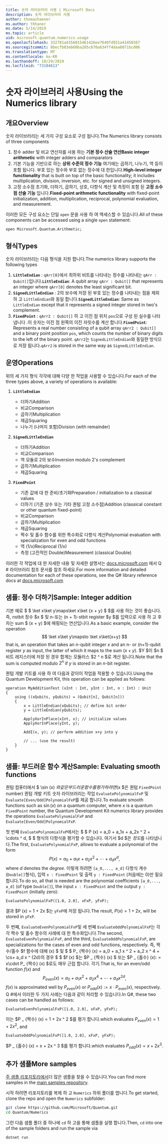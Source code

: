 ```yaml
---
title: 숫자 라이브러리 사용 | Microsoft Docs
description: 숫자 라이브러리 사용
author: thomashaener
ms.author: thhaner
ms.date: 5/14/2019
ms.topic: article
uid: microsoft.quantum.numerics.usage
ms.openlocfilehash: 332781a4356015461426ee7640fd931a41450367
ms.sourcegitcommit: 8becfb03eb60ba205c670a634ff4daa8071bcd06
ms.translationtype: MT
ms.contentlocale: ko-KR
ms.lasthandoff: 10/29/2019
ms.locfileid: "73184613"
---
```

# <a name="using-the-numerics-library"></a><span data-ttu-id="dcb3d-103">숫자 라이브러리 사용</span><span class="sxs-lookup"><span data-stu-id="dcb3d-103">Using the Numerics library</span></span>

## <a name="overview"></a><span data-ttu-id="dcb3d-104">개요</span><span class="sxs-lookup"><span data-stu-id="dcb3d-104">Overview</span></span>

<span data-ttu-id="dcb3d-105">숫자 라이브러리는 세 가지 구성 요소로 구성 됩니다.</span><span class="sxs-lookup"><span data-stu-id="dcb3d-105">The Numerics library consists of three components</span></span>

1. <span data-ttu-id="dcb3d-106">정수 adder 및 비교 연산자를 사용 하는 **기본 정수 산술 연산**</span><span class="sxs-lookup"><span data-stu-id="dcb3d-106">**Basic integer arithmetic** with integer adders and comparators</span></span>
1. <span data-ttu-id="dcb3d-107">기본 기능을 기반으로 하는 **상위 수준의 정수 기능** 여기에는 곱하기, 나누기, 역 등이 포함 됩니다.  부호 있는 정수와 부호 없는 정수에 대 한입니다.</span><span class="sxs-lookup"><span data-stu-id="dcb3d-107">**High-level integer functionality** that is built on top of the basic  functionality; it includes multiplication, division, inversion, etc.  for signed and unsigned integers.</span></span>
1. <span data-ttu-id="dcb3d-108">고정 소수점 초기화, 더하기, 곱하기, 상호, 다항식 계산 및 측정이 포함 된 **고정 소수점 산술 기능** 입니다.</span><span class="sxs-lookup"><span data-stu-id="dcb3d-108">**Fixed-point arithmetic functionality** with fixed-point initialization,  addition, multiplication, reciprocal, polynomial evaluation, and measurement.</span></span>

<span data-ttu-id="dcb3d-109">이러한 모든 구성 요소는 단일 `open` 문을 사용 하 여 액세스할 수 있습니다.</span><span class="sxs-lookup"><span data-stu-id="dcb3d-109">All of these components can be accessed using a single `open` statement:</span></span>
```qsharp
open Microsoft.Quantum.Arithmetic;
```

## <a name="types"></a><span data-ttu-id="dcb3d-110">형식</span><span class="sxs-lookup"><span data-stu-id="dcb3d-110">Types</span></span>

<span data-ttu-id="dcb3d-111">숫자 라이브러리는 다음 형식을 지원 합니다.</span><span class="sxs-lookup"><span data-stu-id="dcb3d-111">The numerics library supports the following types</span></span>

1. <span data-ttu-id="dcb3d-112">**`LittleEndian`** : `qArr[0]`에서 최하위 비트를 나타내는 정수를 나타내는 `qArr : Qubit[]`입니다.</span><span class="sxs-lookup"><span data-stu-id="dcb3d-112">**`LittleEndian`**: A qubit array `qArr : Qubit[]` that represents an integer where `qArr[0]` denotes the least significant bit.</span></span>
1. <span data-ttu-id="dcb3d-113">**`SignedLittleEndian`** : 2의 보수에 저장 된 부호 있는 정수를 나타내는 점을 제외 하 고 `LittleEndian`와 동일 합니다.</span><span class="sxs-lookup"><span data-stu-id="dcb3d-113">**`SignedLittleEndian`**: Same as `LittleEndian` except that it represents a signed integer stored in two's complement.</span></span>
1. <span data-ttu-id="dcb3d-114">**`FixedPoint`** : `qArr2 : Qubit[]` 하 고 이진 점 위치 `pos`으로 구성 된 실수를 나타냅니다 .이 숫자는 이진 점 왼쪽의 이진 자릿수를 계산 합니다.</span><span class="sxs-lookup"><span data-stu-id="dcb3d-114">**`FixedPoint`**: Represents a real number consisting of a qubit array `qArr2 : Qubit[]` and a binary point position `pos`, which counts the number of binary digits to the left of the binary point.</span></span> <span data-ttu-id="dcb3d-115">`qArr2`는 `SignedLittleEndian`와 동일한 방식으로 저장 됩니다.</span><span class="sxs-lookup"><span data-stu-id="dcb3d-115">`qArr2` is stored in the same way as `SignedLittleEndian`.</span></span>

## <a name="operations"></a><span data-ttu-id="dcb3d-116">운영</span><span class="sxs-lookup"><span data-stu-id="dcb3d-116">Operations</span></span>

<span data-ttu-id="dcb3d-117">위의 세 가지 형식 각각에 대해 다양 한 작업을 사용할 수 있습니다.</span><span class="sxs-lookup"><span data-stu-id="dcb3d-117">For each of the three types above, a variety of operations is available:</span></span>

1. **`LittleEndian`**
    - <span data-ttu-id="dcb3d-118">더하기</span><span class="sxs-lookup"><span data-stu-id="dcb3d-118">Addition</span></span>
    - <span data-ttu-id="dcb3d-119">비교</span><span class="sxs-lookup"><span data-stu-id="dcb3d-119">Comparison</span></span>
    - <span data-ttu-id="dcb3d-120">곱하기</span><span class="sxs-lookup"><span data-stu-id="dcb3d-120">Multiplication</span></span>
    - <span data-ttu-id="dcb3d-121">제곱</span><span class="sxs-lookup"><span data-stu-id="dcb3d-121">Squaring</span></span>
    - <span data-ttu-id="dcb3d-122">나누기 (나머지 포함)</span><span class="sxs-lookup"><span data-stu-id="dcb3d-122">Division (with remainder)</span></span>

1. **`SignedLittleEndian`**
    - <span data-ttu-id="dcb3d-123">더하기</span><span class="sxs-lookup"><span data-stu-id="dcb3d-123">Addition</span></span>
    - <span data-ttu-id="dcb3d-124">비교</span><span class="sxs-lookup"><span data-stu-id="dcb3d-124">Comparison</span></span>
    - <span data-ttu-id="dcb3d-125">역 모듈로 2의 보수</span><span class="sxs-lookup"><span data-stu-id="dcb3d-125">Inversion modulo 2's complement</span></span>
    - <span data-ttu-id="dcb3d-126">곱하기</span><span class="sxs-lookup"><span data-stu-id="dcb3d-126">Multiplication</span></span>
    - <span data-ttu-id="dcb3d-127">제곱</span><span class="sxs-lookup"><span data-stu-id="dcb3d-127">Squaring</span></span>

1. **`FixedPoint`**
    - <span data-ttu-id="dcb3d-128">기존 값에 대 한 준비/초기화</span><span class="sxs-lookup"><span data-stu-id="dcb3d-128">Preparation / initialization to a classical values</span></span>
    - <span data-ttu-id="dcb3d-129">더하기 (기존 상수 또는 기타 퀀텀 고정 소수점)</span><span class="sxs-lookup"><span data-stu-id="dcb3d-129">Addition (classical constant or other quantum fixed-point)</span></span>
    - <span data-ttu-id="dcb3d-130">비교</span><span class="sxs-lookup"><span data-stu-id="dcb3d-130">Comparison</span></span>
    - <span data-ttu-id="dcb3d-131">곱하기</span><span class="sxs-lookup"><span data-stu-id="dcb3d-131">Multiplication</span></span>
    - <span data-ttu-id="dcb3d-132">제곱</span><span class="sxs-lookup"><span data-stu-id="dcb3d-132">Squaring</span></span>
    - <span data-ttu-id="dcb3d-133">짝수 및 홀수 함수를 위한 특수화로 다항식 계산</span><span class="sxs-lookup"><span data-stu-id="dcb3d-133">Polynomial evaluation with specialization for even and odd functions</span></span>
    - <span data-ttu-id="dcb3d-134">역 (1/x)</span><span class="sxs-lookup"><span data-stu-id="dcb3d-134">Reciprocal (1/x)</span></span>
    - <span data-ttu-id="dcb3d-135">측정 (고전적인 Double)</span><span class="sxs-lookup"><span data-stu-id="dcb3d-135">Measurement (classical Double)</span></span>

<span data-ttu-id="dcb3d-136">이러한 각 작업에 대 한 자세한 내용 및 자세한 설명서는 [docs.microsoft.com](https://docs.microsoft.com/en-us/quantum) 에서 Q # 라이브러리 참조 문서를 참조 하세요.</span><span class="sxs-lookup"><span data-stu-id="dcb3d-136">For more information and detailed documentation for each of these operations, see the Q# library reference docs at [docs.microsoft.com](https://docs.microsoft.com/en-us/quantum)</span></span>

## <a name="sample-integer-addition"></a><span data-ttu-id="dcb3d-137">샘플: 정수 더하기</span><span class="sxs-lookup"><span data-stu-id="dcb3d-137">Sample: Integer addition</span></span>

<span data-ttu-id="dcb3d-138">기본 예로 $ $ \ket x\ket y\maps\ket x\ket {x + y} $ $를 사용 하는 것이 좋습니다. 즉, nstbit 정수 $x $ 및 n-또는 (n + 1)-stbit register $y $를 입력으로 사용 하 고 후자는 sum $ (x + y) $에 매핑되는 연산입니다.</span><span class="sxs-lookup"><span data-stu-id="dcb3d-138">As a basic example, consider the operation $$ \ket x\ket y\mapsto \ket x\ket{x+y} $$ that is, an operation that takes an n-qubit integer $x$ and an n- or (n+1)-qubit register $y$ as input, the latter of which it maps to the sum $(x+y)$.</span></span> <span data-ttu-id="dcb3d-139">$Y $이 $n $ 비트 레지스터에 저장 된 경우 합계는 모듈러스 $2 ^ n $로 계산 됩니다.</span><span class="sxs-lookup"><span data-stu-id="dcb3d-139">Note that the sum is computed modulo $2^n$ if $y$ is stored in an $n$-bit register.</span></span>

<span data-ttu-id="dcb3d-140">퀀텀 개발 키트를 사용 하 여 다음과 같이이 작업을 적용할 수 있습니다.</span><span class="sxs-lookup"><span data-stu-id="dcb3d-140">Using the Quantum Development Kit, this operation can be applied as follows:</span></span>
```qsharp
operation MyAdditionTest (xInt : Int, yInt : Int, n : Int) : Unit
{
    using ((xQubits, yQubits) = (Qubit[n], Qubit[n]))
    {
        x = LittleEndian(xQubits); // define bit order
        y = LittleEndian(yQubits);
        
        ApplyXorInPlace(xInt, x); // initialize values
        ApplyXorInPlace(yInt, y);
        
        AddI(x, y); // perform addition x+y into y
        
        // ... (use the result)
    }
}
```

## <a name="sample-evaluating-smooth-functions"></a><span data-ttu-id="dcb3d-141">샘플: 부드러운 함수 계산</span><span class="sxs-lookup"><span data-stu-id="dcb3d-141">Sample: Evaluating smooth functions</span></span>

<span data-ttu-id="dcb3d-142">퀀텀 컴퓨터에서 $ \sin (x) $와 같은 부드러운 함수를 평가 하려면 ($x $은 퀀텀 `FixedPoint` number) 퀀텀 개발 키트 숫자 라이브러리는 작업 `EvaluatePolynomialFxP` 및 `Evaluate[Even/Odd]PolynomialFxP`를 제공 합니다.</span><span class="sxs-lookup"><span data-stu-id="dcb3d-142">To evaluate smooth functions such as $\sin(x)$ on a quantum computer, where $x$ is a quantum `FixedPoint` number, the Quantum Development Kit numerics library provides the operations `EvaluatePolynomialFxP` and `Evaluate[Even/Odd]PolynomialFxP`.</span></span>

<span data-ttu-id="dcb3d-143">첫 번째 `EvaluatePolynomialFxP`에서는 $ $ P (x) = a_0 + a_1x + a_2x ^ 2 + \cdots ^ d, $ $ 형식의 다항식을 평가할 수 있습니다. 여기서 $d $은 *정도*를 나타냅니다.</span><span class="sxs-lookup"><span data-stu-id="dcb3d-143">The first, `EvaluatePolynomialFxP`, allows to evaluate a polynomial of the form $$ P(x) = a_0 + a_1x + a_2x^2 + \cdots + a_dx^d, $$ where $d$ denotes the *degree*.</span></span> <span data-ttu-id="dcb3d-144">이렇게 하려면 `[a_0,..., a_d]` 다항식 계수 (`Double[]`형식), 입력 `x : FixedPoint` 및 출력 `y : FixedPoint` (처음에는 0)만 필요 합니다.</span><span class="sxs-lookup"><span data-stu-id="dcb3d-144">To do so, all that is needed are the polynomial coefficients `[a_0,..., a_d]` (of type `Double[]`), the input `x : FixedPoint` and the output `y : FixedPoint` (initially zero):</span></span>
```qsharp
EvaluatePolynomialFxP([1.0, 2.0], xFxP, yFxP);
```
<span data-ttu-id="dcb3d-145">결과 $P (x) = 1 + 2x $는 `yFxP`에 저장 됩니다.</span><span class="sxs-lookup"><span data-stu-id="dcb3d-145">The result, $P(x)=1+2x$, will be stored in `yFxP`.</span></span>

<span data-ttu-id="dcb3d-146">두 번째, `EvaluateEvenPolynomialFxP`및 세 번째 `EvaluateOddPolynomialFxP`는 각각 짝수 및 홀수 함수의 사례에 대 한 특수화입니다.</span><span class="sxs-lookup"><span data-stu-id="dcb3d-146">The second, `EvaluateEvenPolynomialFxP`, and the third, `EvaluateOddPolynomialFxP`, are specializations for the cases of even and odd functions, respectively.</span></span> <span data-ttu-id="dcb3d-147">즉, 짝수/홀수 $f 함수에 대해 (x) $ 및 $ $ P_ {짝수} (x) = a_0 + a_1 x ^ 2 + a_2 x ^ 4 + \cs+ a_d x ^ {2d}의 경우 $ $ $f (x) $는 $P _ {짝수} (x) $ 또는 $P _ {홀수} (x): = x\cdot P_ {짝수} (x) $로도 매우 근접 합니다. 각기.</span><span class="sxs-lookup"><span data-stu-id="dcb3d-147">That is, for an even/odd function $f(x)$ and $$ P_{even}(x)=a_0 + a_1 x^2 + a_2 x^4 + \cdots + a_d x^{2d}, $$ $f(x)$ is approximated well by $P_{even}(x)$ or $P_{odd}(x) := x\cdot P_{even}(x)$, respectively.</span></span>
<span data-ttu-id="dcb3d-148">Q #에서 이러한 두 가지 사례는 다음과 같이 처리할 수 있습니다.</span><span class="sxs-lookup"><span data-stu-id="dcb3d-148">In Q#, these two cases can be handled as follows:</span></span>
```qsharp
EvaluateEvenPolynomialFxP([1.0, 2.0], xFxP, yFxP);
```
<span data-ttu-id="dcb3d-149">이는 $P _ {짝수} (x) = 1 + 2x ^ 2 $를 평가 합니다.</span><span class="sxs-lookup"><span data-stu-id="dcb3d-149">which evaluates $P_{even}(x) = 1 + 2x^2$, and</span></span>
```qsharp
EvaluateOddPolynomialFxP([1.0, 2.0], xFxP, yFxP);
```
<span data-ttu-id="dcb3d-150">$P _ {홀수} (x) = x + 2x ^ 3 $를 평가 합니다.</span><span class="sxs-lookup"><span data-stu-id="dcb3d-150">which evaluates $P_{odd}(x) = x + 2x^3$.</span></span>

## <a name="more-samples"></a><span data-ttu-id="dcb3d-151">추가 샘플</span><span class="sxs-lookup"><span data-stu-id="dcb3d-151">More samples</span></span>

<span data-ttu-id="dcb3d-152">[주 샘플 리포지토리에서](https://github.com/Microsoft/Quantum)더 많은 샘플을 찾을 수 있습니다.</span><span class="sxs-lookup"><span data-stu-id="dcb3d-152">You can find more samples in the [main samples repository](https://github.com/Microsoft/Quantum).</span></span>

<span data-ttu-id="dcb3d-153">시작 하려면 리포지토리를 복제 하 고 `Numerics` 하위 폴더를 엽니다.</span><span class="sxs-lookup"><span data-stu-id="dcb3d-153">To get started, clone the repo and open the `Numerics` subfolder:</span></span>

```bash
git clone https://github.com/Microsoft/Quantum.git
cd Quantum/Numerics
```

<span data-ttu-id="dcb3d-154">그런 다음 샘플 폴더 중 하나에 `cd` 하 고을 통해 샘플을 실행 합니다.</span><span class="sxs-lookup"><span data-stu-id="dcb3d-154">Then, `cd` into one of the sample folders and run the sample via</span></span>

```bash
dotnet run
```
